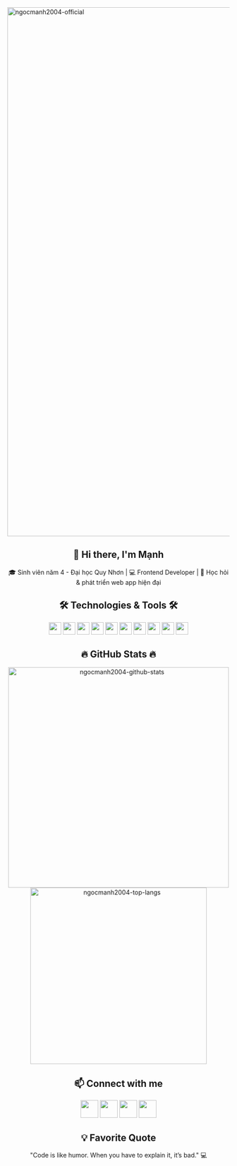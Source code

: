 <a href="#" target="_blank">
  <img src="svg/ngocmanh2004.svg" width="1200" alt="ngocmanh2004-official" />
</a>

<h2 align="center">👋 Hi there, I'm Mạnh</h2>
<p align="center">
  🎓 Sinh viên năm 4 - Đại học Quy Nhơn | 💻 Frontend Developer | 🌱 Học hỏi & phát triển web app hiện đại
</p>

<h2 align="center">🛠 Technologies & Tools 🛠</h2>
<p align="center">
  <span><img src="https://img.shields.io/badge/JavaScript-F7DF1E?style=for-the-badge&logo=javascript&logoColor=000000" height="28"/></span>
  <span><img src="https://img.shields.io/badge/TypeScript-3178C6?style=for-the-badge&logo=typescript&logoColor=ffffff" height="28"/></span>
  <span><img src="https://img.shields.io/badge/Angular-DD0031?style=for-the-badge&logo=angular&logoColor=ffffff" height="28"/></span>
  <span><img src="https://img.shields.io/badge/React-61DAFB?style=for-the-badge&logo=react&logoColor=000000" height="28"/></span>
  <span><img src="https://img.shields.io/badge/HTML5-E34F26?style=for-the-badge&logo=html5&logoColor=ffffff" height="28"/></span>
  <span><img src="https://img.shields.io/badge/CSS3-1572B6?style=for-the-badge&logo=css3&logoColor=ffffff" height="28"/></span>
  <span><img src="https://img.shields.io/badge/Sass-CC6699?style=for-the-badge&logo=sass&logoColor=ffffff" height="28"/></span>
  <span><img src="https://img.shields.io/badge/Bootstrap-7952B3?style=for-the-badge&logo=bootstrap&logoColor=ffffff" height="28"/></span>
  <span><img src="https://img.shields.io/badge/.NET-512BD4?style=for-the-badge&logo=.net&logoColor=ffffff" height="28"/></span>
  <span><img src="https://img.shields.io/badge/Spring_Boot-6DB33F?style=for-the-badge&logo=springboot&logoColor=ffffff" height="28"/></span>
</p>

<h2 align="center">🔥 GitHub Stats 🔥</h2>
<p align="center">
  <img src="https://github-readme-stats.vercel.app/api?username=ngocmanh2004&show_icons=true&theme=radical" alt="ngocmanh2004-github-stats" width="500"/>
  <img src="https://github-readme-stats.vercel.app/api/top-langs/?username=ngocmanh2004&layout=compact&theme=radical" alt="ngocmanh2004-top-langs" width="400"/>
</p>

<h2 align="center">📫 Connect with me</h2>
<p align="center">
  <a href="https://www.facebook.com/ngocmanh2004" target="_blank"><img src="https://img.icons8.com/bubbles/100/000000/facebook-new.png" height="40"/></a>
  <a href="https://www.instagram.com/Fushi494.vn/" target="_blank"><img src="https://img.icons8.com/bubbles/100/000000/instagram.png" height="40"/></a>
  <a href="mailto:nnm04092004@gmail.com" target="_blank"><img src="https://img.icons8.com/bubbles/100/000000/apple-mail.png" height="40"/></a>
  <a href="https://www.linkedin.com/in/ngocmanh2004/" target="_blank"><img src="https://img.icons8.com/bubbles/100/000000/linkedin.png" height="40"/></a>
</p>

<h2 align="center">💡 Favorite Quote</h2>
<p align="center">
  "Code is like humor. When you have to explain it, it’s bad." 💻
</p>

